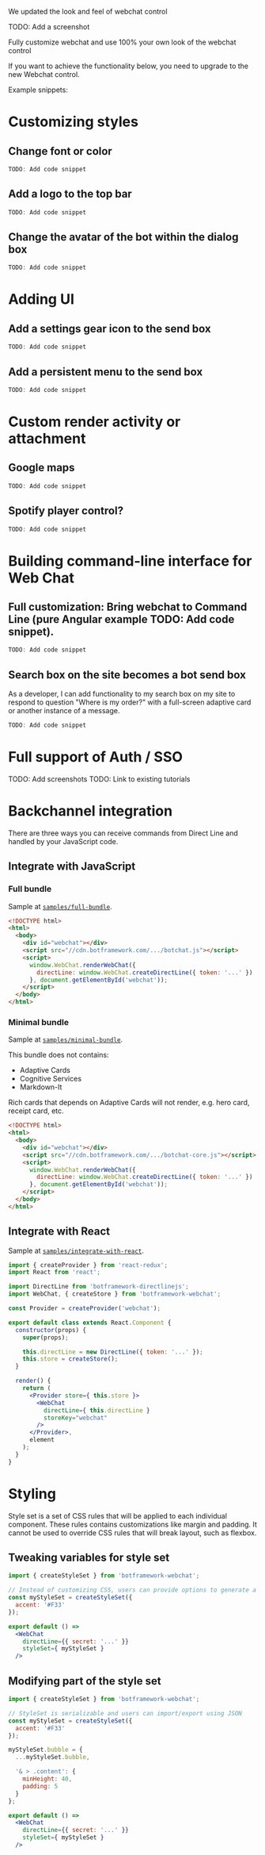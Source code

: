 We updated the look and feel of webchat control

TODO: Add a screenshot

Fully customize webchat and use 100% your own look of the webchat control

If you want to achieve the functionality below, you need to upgrade to the new Webchat control.

Example snippets:

# Customizing styles

## Change font or color

```js
TODO: Add code snippet
```

## Add a logo to the top bar

```js
TODO: Add code snippet
```

## Change the avatar of the bot within the dialog box

```js
TODO: Add code snippet
```

# Adding UI

## Add a settings gear icon to the send box

```js
TODO: Add code snippet
```

## Add a persistent menu to the send box

```js
TODO: Add code snippet
```

# Custom render activity or attachment

## Google maps

```js
TODO: Add code snippet
```

## Spotify player control?

```js
TODO: Add code snippet
```

# Building command-line interface for Web Chat

## Full customization: Bring webchat to Command Line (pure Angular example TODO: Add code snippet).

```js
TODO: Add code snippet
```

## Search box on the site becomes a bot send box

As a developer, I can add functionality to my search box on my site to respond to question "Where is my order?" with a full-screen adaptive card or another instance of a message.

```js
TODO: Add code snippet
```

# Full support of Auth / SSO

TODO: Add screenshots
TODO: Link to existing tutorials

# Backchannel integration

There are three ways you can receive commands from Direct Line and handled by your JavaScript code.

## Integrate with JavaScript

### Full bundle

Sample at [`samples/full-bundle`](https://github.com/Microsoft/BotFramework-WebChat/tree/v4/samples/full-bundle/).

```html
<!DOCTYPE html>
<html>
  <body>
    <div id="webchat"></div>
    <script src="//cdn.botframework.com/.../botchat.js"></script>
    <script>
      window.WebChat.renderWebChat({
        directLine: window.WebChat.createDirectLine({ token: '...' })
      }, document.getElementById('webchat'));
    </script>
  </body>
</html>
```

### Minimal bundle

Sample at [`samples/minimal-bundle`](https://github.com/Microsoft/BotFramework-WebChat/tree/v4/samples/minimal-bundle/).

This bundle does not contains:
- Adaptive Cards
- Cognitive Services
- Markdown-It

Rich cards that depends on Adaptive Cards will not render, e.g. hero card, receipt card, etc.

```html
<!DOCTYPE html>
<html>
  <body>
    <div id="webchat"></div>
    <script src="//cdn.botframework.com/.../botchat-core.js"></script>
    <script>
      window.WebChat.renderWebChat({
        directLine: window.WebChat.createDirectLine({ token: '...' })
      }, document.getElementById('webchat'));
    </script>
  </body>
</html>
```

## Integrate with React

Sample at [`samples/integrate-with-react`](https://github.com/Microsoft/BotFramework-WebChat/tree/v4/samples/integrate-with-react/).

```jsx
import { createProvider } from 'react-redux';
import React from 'react';

import DirectLine from 'botframework-directlinejs';
import WebChat, { createStore } from 'botframework-webchat';

const Provider = createProvider('webchat');

export default class extends React.Component {
  constructor(props) {
    super(props);

    this.directLine = new DirectLine({ token: '...' });
    this.store = createStore();
  }

  render() {
    return (
      <Provider store={ this.store }>
        <WebChat
          directLine={ this.directLine }
          storeKey="webchat"
        />
      </Provider>,
      element
    );
  }
}
```

# Styling

Style set is a set of CSS rules that will be applied to each individual component. These rules contains customizations like margin and padding. It cannot be used to override CSS rules that will break layout, such as flexbox.

## Tweaking variables for style set

```jsx
import { createStyleSet } from 'botframework-webchat';

// Instead of customizing CSS, users can provide options to generate a set of styles
const myStyleSet = createStyleSet({
  accent: '#F33'
});

export default () =>
  <WebChat
    directLine={{ secret: '...' }}
    styleSet={ myStyleSet }
  />
```

## Modifying part of the style set

```jsx
import { createStyleSet } from 'botframework-webchat';

// StyleSet is serializable and users can import/export using JSON
const myStyleSet = createStyleSet({
  accent: '#F33'
});

myStyleSet.bubble = {
  ...myStyleSet.bubble,

  '& > .content': {
    minHeight: 40,
    padding: 5
  }
};

export default () =>
  <WebChat
    directLine={{ secret: '...' }}
    styleSet={ myStyleSet }
  />
```
